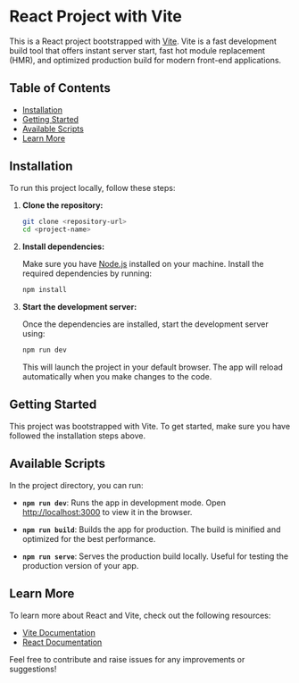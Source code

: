 # React Project with Vite

This is a React project bootstrapped with [Vite](https://vitejs.dev/). Vite is a fast development build tool that offers instant server start, fast hot module replacement (HMR), and optimized production build for modern front-end applications.

## Table of Contents

- [Installation](#installation)
- [Getting Started](#getting-started)
- [Available Scripts](#available-scripts)
- [Learn More](#learn-more)

## Installation

To run this project locally, follow these steps:

1. **Clone the repository:**

    ```bash
    git clone <repository-url>
    cd <project-name>
    ```

2. **Install dependencies:**

    Make sure you have [Node.js](https://nodejs.org/) installed on your machine. Install the required dependencies by running:

    ```bash
    npm install
    ```

3. **Start the development server:**

    Once the dependencies are installed, start the development server using:

    ```bash
    npm run dev
    ```

    This will launch the project in your default browser. The app will reload automatically when you make changes to the code.

## Getting Started

This project was bootstrapped with Vite. To get started, make sure you have followed the installation steps above.

## Available Scripts

In the project directory, you can run:

- **`npm run dev`**: Runs the app in development mode. Open [http://localhost:3000](http://localhost:3000) to view it in the browser.

- **`npm run build`**: Builds the app for production. The build is minified and optimized for the best performance.

- **`npm run serve`**: Serves the production build locally. Useful for testing the production version of your app.


## Learn More

To learn more about React and Vite, check out the following resources:

- [Vite Documentation](https://vitejs.dev/guide/)
- [React Documentation](https://reactjs.org/docs/getting-started.html)

Feel free to contribute and raise issues for any improvements or suggestions!

